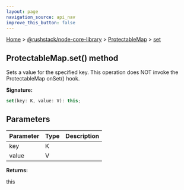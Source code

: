 ```yaml
---
layout: page
navigation_source: api_nav
improve_this_button: false
---
```



[Home](./index.md) &gt; [@rushstack/node-core-library](./node-core-library.md) &gt; [ProtectableMap](./node-core-library.protectablemap.md) &gt; [set](./node-core-library.protectablemap.set.md)

## ProtectableMap.set() method

Sets a value for the specified key. This operation does NOT invoke the ProtectableMap onSet() hook.

<b>Signature:</b>

```typescript
set(key: K, value: V): this;
```

## Parameters

|  Parameter | Type | Description |
|  --- | --- | --- |
|  key | K |  |
|  value | V |  |

<b>Returns:</b>

this
